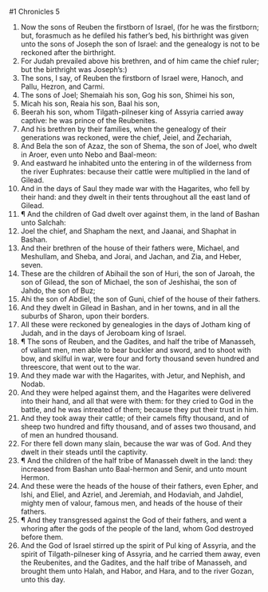 ﻿#1 Chronicles 5
1. Now the sons of Reuben the firstborn of Israel, (for he was the firstborn; but, forasmuch as he defiled his father’s bed, his birthright was given unto the sons of Joseph the son of Israel: and the genealogy is not to be reckoned after the birthright. 
2. For Judah prevailed above his brethren, and of him came the chief ruler; but the birthright was Joseph’s:) 
3. The sons, I say, of Reuben the firstborn of Israel were, Hanoch, and Pallu, Hezron, and Carmi. 
4. The sons of Joel; Shemaiah his son, Gog his son, Shimei his son, 
5. Micah his son, Reaia his son, Baal his son, 
6. Beerah his son, whom Tilgath-pilneser king of Assyria carried away captive: he was prince of the Reubenites. 
7. And his brethren by their families, when the genealogy of their generations was reckoned, were the chief, Jeiel, and Zechariah, 
8. And Bela the son of Azaz, the son of Shema, the son of Joel, who dwelt in Aroer, even unto Nebo and Baal-meon: 
9. And eastward he inhabited unto the entering in of the wilderness from the river Euphrates: because their cattle were multiplied in the land of Gilead. 
10. And in the days of Saul they made war with the Hagarites, who fell by their hand: and they dwelt in their tents throughout all the east land of Gilead. 
11. ¶ And the children of Gad dwelt over against them, in the land of Bashan unto Salchah: 
12. Joel the chief, and Shapham the next, and Jaanai, and Shaphat in Bashan. 
13. And their brethren of the house of their fathers were, Michael, and Meshullam, and Sheba, and Jorai, and Jachan, and Zia, and Heber, seven. 
14. These are the children of Abihail the son of Huri, the son of Jaroah, the son of Gilead, the son of Michael, the son of Jeshishai, the son of Jahdo, the son of Buz; 
15. Ahi the son of Abdiel, the son of Guni, chief of the house of their fathers. 
16. And they dwelt in Gilead in Bashan, and in her towns, and in all the suburbs of Sharon, upon their borders. 
17. All these were reckoned by genealogies in the days of Jotham king of Judah, and in the days of Jeroboam king of Israel. 
18. ¶ The sons of Reuben, and the Gadites, and half the tribe of Manasseh, of valiant men, men able to bear buckler and sword, and to shoot with bow, and skilful in war, were four and forty thousand seven hundred and threescore, that went out to the war. 
19. And they made war with the Hagarites, with Jetur, and Nephish, and Nodab. 
20. And they were helped against them, and the Hagarites were delivered into their hand, and all that were with them: for they cried to God in the battle, and he was intreated of them; because they put their trust in him. 
21. And they took away their cattle; of their camels fifty thousand, and of sheep two hundred and fifty thousand, and of asses two thousand, and of men an hundred thousand. 
22. For there fell down many slain, because the war was of God. And they dwelt in their steads until the captivity. 
23. ¶ And the children of the half tribe of Manasseh dwelt in the land: they increased from Bashan unto Baal-hermon and Senir, and unto mount Hermon. 
24. And these were the heads of the house of their fathers, even Epher, and Ishi, and Eliel, and Azriel, and Jeremiah, and Hodaviah, and Jahdiel, mighty men of valour, famous men, and heads of the house of their fathers. 
25. ¶ And they transgressed against the God of their fathers, and went a whoring after the gods of the people of the land, whom God destroyed before them. 
26. And the God of Israel stirred up the spirit of Pul king of Assyria, and the spirit of Tilgath-pilneser king of Assyria, and he carried them away, even the Reubenites, and the Gadites, and the half tribe of Manasseh, and brought them unto Halah, and Habor, and Hara, and to the river Gozan, unto this day. 
